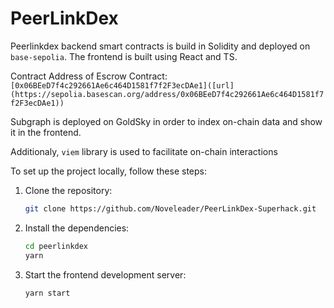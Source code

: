 # PeerLinkDex

Peerlinkdex backend smart contracts is build in Solidity and deployed on `base-sepolia`. The frontend is built using React and TS. 

Contract Address of Escrow Contract: `[0x06BEeD7f4c292661Ae6c464D1581f7f2F3ecDAe1]([url](https://sepolia.basescan.org/address/0x06BEeD7f4c292661Ae6c464D1581f7f2F3ecDAe1))`

Subgraph is deployed on GoldSky in order to index on-chain data and show it in the frontend. 

Additionaly, `viem` library is used to facilitate on-chain interactions

To set up the project locally, follow these steps:

1. Clone the repository:
    ```bash
    git clone https://github.com/Noveleader/PeerLinkDex-Superhack.git
    ```

2. Install the dependencies:
    ```bash
    cd peerlinkdex
    yarn
    ```

3. Start the frontend development server:
    ```bash
    yarn start
    ```

